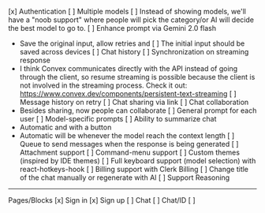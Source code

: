 [x] Authentication
[ ] Multiple models
[ ] Instead of showing models, we'll have a "noob support" where people will
pick the category/or AI will decide the best model to go to.
[ ] Enhance prompt via Gemini 2.0 flash
  - Save the original input, allow retries and 
[ ] The initial input should be saved across devices
[ ] Chat history
[ ] Synchronization on streaming response
  - I think Convex communicates directly with the API instead of going 
  through the client, so resume streaming is possible because the client is not
  involved in the streaming process.
  Check it out: https://www.convex.dev/components/persistent-text-streaming
[ ] Message history on retry
[ ] Chat sharing via link
[ ] Chat collaboration
  - Besides sharing, now people can collaborate
[ ] General prompt for each user
[ ] Model-specific prompts
[ ] Ability to summarize chat
  - Automatic and with a button
  - Automatic will be whenever the model reach the context length
[ ] Queue to send messages when the response is being generated
[ ] Attachment support
[ ] Command-menu support
[ ] Custom themes (inspired by IDE themes)
[ ] Full keyboard support (model selection) with react-hotkeys-hook
[ ] Billing support with Clerk Billing
[ ] Change title of the chat manually or regenerate with AI
[ ] Support Reasoning

---

Pages/Blocks
[x] Sign in
[x] Sign up
[ ] Chat
[ ] Chat/ID
[ ]